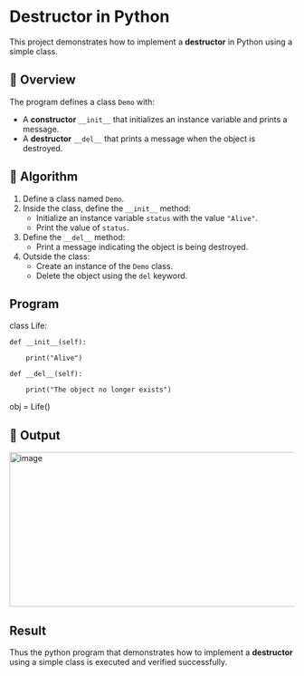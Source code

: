 # Destructor in Python

This project demonstrates how to implement a **destructor** in Python using a simple class.

## 🚀 Overview

The program defines a class `Demo` with:

- A **constructor** `__init__` that initializes an instance variable and prints a message.
- A **destructor** `__del__` that prints a message when the object is destroyed.

## 🧠 Algorithm

1. Define a class named `Demo`.
2. Inside the class, define the `__init__` method:
   - Initialize an instance variable `status` with the value `"Alive"`.
   - Print the value of `status`.
3. Define the `__del__` method:
   - Print a message indicating the object is being destroyed.
4. Outside the class:
   - Create an instance of the `Demo` class.
   - Delete the object using the `del` keyword.
## Program
class Life:

    def __init__(self):

        print("Alive")

    def __del__(self):
        
        print("The object no longer exists")

obj = Life()
## 🧪 Output
<img width="943" height="273" alt="image" src="https://github.com/user-attachments/assets/891b71e9-8dc8-484e-b1c8-3c7258a30b4a" />

## Result
Thus the python program that demonstrates how to implement a **destructor** using a simple class is executed and verified successfully.

